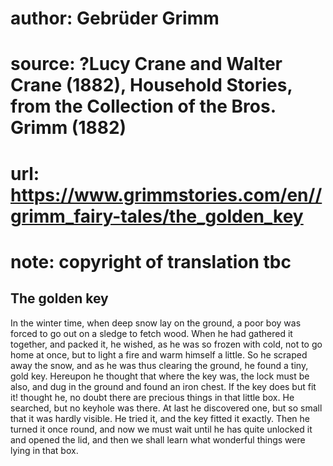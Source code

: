 # author: Gebrüder Grimm
# source: ?Lucy Crane and Walter Crane (1882), Household Stories, from the Collection of the Bros. Grimm (1882)
# url: https://www.grimmstories.com/en//grimm_fairy-tales/the_golden_key
# note: copyright of translation tbc

## The golden key 

In the winter time, when deep snow lay on the ground, a poor boy was
forced to go out on a sledge to fetch wood. When he had gathered it
together, and packed it, he wished, as he was so frozen with cold, not
to go home at once, but to light a fire and warm himself a little. So he
scraped away the snow, and as he was thus clearing the ground, he found
a tiny, gold key. Hereupon he thought that where the key was, the lock
must be also, and dug in the ground and found an iron chest. If the key
does but fit it! thought he, no doubt there are precious things in that
little box. He searched, but no keyhole was there. At last he discovered
one, but so small that it was hardly visible. He tried it, and the key
fitted it exactly. Then he turned it once round, and now we must wait
until he has quite unlocked it and opened the lid, and then we shall
learn what wonderful things were lying in that box.
